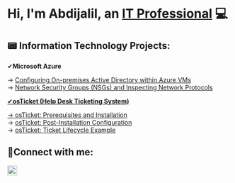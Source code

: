 <h1>Hi, I'm Abdijalil, an <a href="https://linkedin.com/in/abdijalilimam">IT Professional</a> 💻</h1>

<h2>📟 Information Technology Projects:</h2>
✔<b>Microsoft Azure</b>
 <p>
  → <a href="https://github.com/abdijalilimam/ostickets-ad/blob/main/README.md"> Configuring On-premises Active Directory within Azure VMs </a> <br>
  → <a href="https://github.com/abdijalilimam/azure-network-protocols/tree/main"> Network Security Groups (NSGs) and Inspecting Network Protocols
 </p>
   ✔<b>osTicket (Help Desk Ticketing System)</b>
 <p> 
 → <a href="https://github.com/abdijalilimam/osTicket-Prereqs">osTicket: Prerequisites and Installation </a> <br>
 → <a href="https://github.com/abdijalilimam/osticket-post">osTicket: Post-Installation Configuration </a> <br>
 → <a href="https://github.com/abdijalilimam/ticket-lifecycle/blob/main/README.md">osTicket: Ticket Lifecycle Example </a>
 </p>
<h2>📱Connect with me:</h2>

[<img align="left" alt="Josh | LinkedIn" width="22px" src="https://cdn.jsdelivr.net/npm/simple-icons@v3/icons/linkedin.svg" />][linkedin]

[linkedin]: https://www.linkedin.com/in/abdijalilimam/
